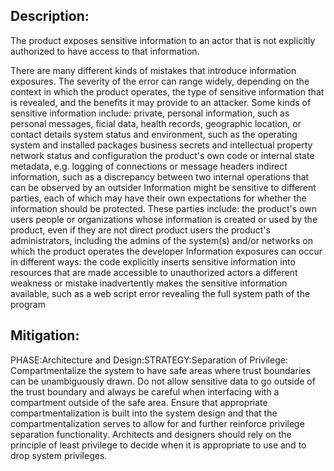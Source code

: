 ## Description:

The product exposes sensitive information to an actor that is not explicitly authorized to have access to that information.

There are many different kinds of mistakes that introduce information exposures. The severity of the error can range widely, depending on the context in which the product operates, the type of sensitive information that is revealed, and the benefits it may provide to an attacker. Some kinds of sensitive information include: private, personal information, such as personal messages, ficial data, health records, geographic location, or contact details system status and environment, such as the operating system and installed packages business secrets and intellectual property network status and configuration the product's own code or internal state metadata, e.g. logging of connections or message headers indirect information, such as a discrepancy between two internal operations that can be observed by an outsider Information might be sensitive to different parties, each of which may have their own expectations for whether the information should be protected. These parties include: the product's own users people or organizations whose information is created or used by the product, even if they are not direct product users the product's administrators, including the admins of the system(s) and/or networks on which the product operates the developer Information exposures can occur in different ways: the code explicitly inserts sensitive information into resources that are made accessible to unauthorized actors a different weakness or mistake inadvertently makes the sensitive information available, such as a web script error revealing the full system path of the program

## Mitigation:


PHASE:Architecture and Design:STRATEGY:Separation of Privilege:
Compartmentalize the system to have safe areas where trust boundaries can be unambiguously drawn. Do not allow sensitive data to go outside of the trust boundary and always be careful when interfacing with a compartment outside of the safe area. Ensure that appropriate compartmentalization is built into the system design and that the compartmentalization serves to allow for and further reinforce privilege separation functionality. Architects and designers should rely on the principle of least privilege to decide when it is appropriate to use and to drop system privileges.


